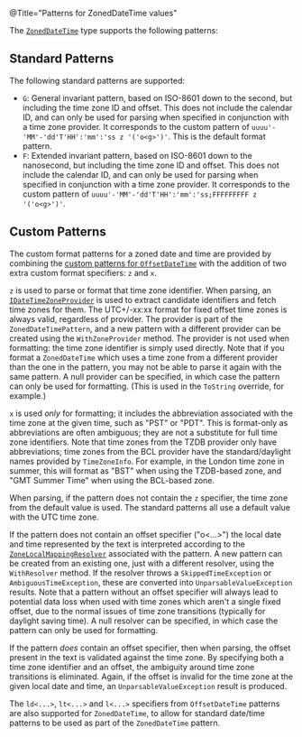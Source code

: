@Title="Patterns for ZonedDateTime values"

The [`ZonedDateTime`](noda-type://NodaTime.ZonedDateTime) type supports the following patterns:

Standard Patterns
-----------------

The following standard patterns are supported:

- `G`: General invariant pattern, based on ISO-8601 down to the second, but including the time zone ID and offset. This does not include the calendar ID, and can only be used for parsing when
specified in conjunction with a time zone provider. It corresponds to the custom pattern of `uuuu'-'MM'-'dd'T'HH':'mm':'ss z '('o<g>')'`. This is the default format pattern.
- `F`: Extended invariant pattern, based on ISO-8601 down to the nanosecond, but including the time zone ID and offset. This does not include the calendar ID, and can only be used for parsing when
specified in conjunction with a time zone provider. It corresponds to the custom pattern of `uuuu'-'MM'-'dd'T'HH':'mm':'ss;FFFFFFFFF z '('o<g>')'`.

Custom Patterns
---------------

The custom format patterns for a zoned date and time are provided by combining
the [custom patterns for `OffsetDateTime`](offsetdatetime-patterns) with
the addition of two extra custom format specifiers: `z` and `x`.

`z` is used to parse or format that time zone identifier. When parsing, an [`IDateTimeZoneProvider`](noda-type://NodaTime.IDateTimeZoneProvider) is used to extract candidate identifiers
and fetch time zones for them. The UTC+/-xx:xx format for fixed offset time zones is always valid, regardless of provider. The provider is part of the `ZonedDateTimePattern`, and
a new pattern with a different provider can be created using the `WithZoneProvider` method. The provider is not used when formatting: the time zone identifier is simply used directly.
Note that if you format a `ZonedDateTime` which uses a time zone from a different provider than the one in the pattern, you may not be able to parse it again with the same pattern.
A null provider can be specified, in which case the pattern can only be used for formatting. (This is used in the `ToString` override, for example.)

`x` is used *only* for formatting; it includes the abbreviation associated with the time zone at the given time, such as "PST" or "PDT". This is format-only as abbreviations are often ambiguous; they are not a substitute for full time zone identifiers.
Note that time zones from the TZDB provider only have abbreviations; time zones from the BCL provider have the standard/daylight names provided by `TimeZoneInfo`. For example, in the London time zone in summer, this will format as "BST" when using the TZDB-based zone, and "GMT Summer Time" when using the BCL-based zone.

When parsing, if the pattern does not contain the `z` specifier, the time zone from the default value is used. The standard patterns all use a default value with the UTC time zone.

If the pattern does not contain an offset specifier ("o&lt;...&gt;") the local date and time represented by the text is interpreted according to
the [`ZoneLocalMappingResolver`](noda-type://NodaTime.TimeZones.ZoneLocalMappingResolver) associated with the pattern.
A new pattern can be created from an existing one, just with a different resolver, using the `WithResolver` method. If the resolver throws a `SkippedTimeException` or `AmbiguousTimeException`,
these are converted into `UnparsableValueException` results. Note that a pattern without an offset specifier will always lead to potential data loss when used with time zones which
aren't a single fixed offset, due to the normal issues of time zone transitions (typically for daylight saving time).
A null resolver can be specified, in which case the pattern can only be used for formatting.

If the pattern *does* contain an offset specifier, then when parsing, the offset present in the text is validated against the time zone. By specifying both a time zone identifier and an offset, the ambiguity around time zone transitions is eliminated. Again, if the offset is invalid for the time zone at the given local date and time, an `UnparsableValueException` result is produced.

The `ld<...>`, `lt<...>` and `l<...>` specifiers from `OffsetDateTime` patterns are also supported for `ZonedDateTime`, to allow for standard date/time patterns to be used as part of the `ZonedDateTime` pattern.
